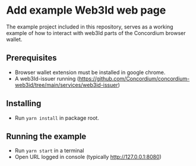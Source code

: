 # Add example Web3Id web page

The example project included in this repository, serves as a working example of how to interact with web3Id parts of the Concordium browser wallet.

## Prerequisites

-   Browser wallet extension must be installed in google chrome.
-   A web3Id-issuer running (https://github.com/Concordium/concordium-web3id/tree/main/services/web3id-issuer)

## Installing

-   Run `yarn install` in package root.

## Running the example

-   Run `yarn start` in a terminal
-   Open URL logged in console (typically http://127.0.0.1:8080)
